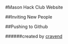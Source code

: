 #Mason Hack Club Website

##Inviting New People



##Pushing to Github




######created by [cravend](https://github.com/cravend)
